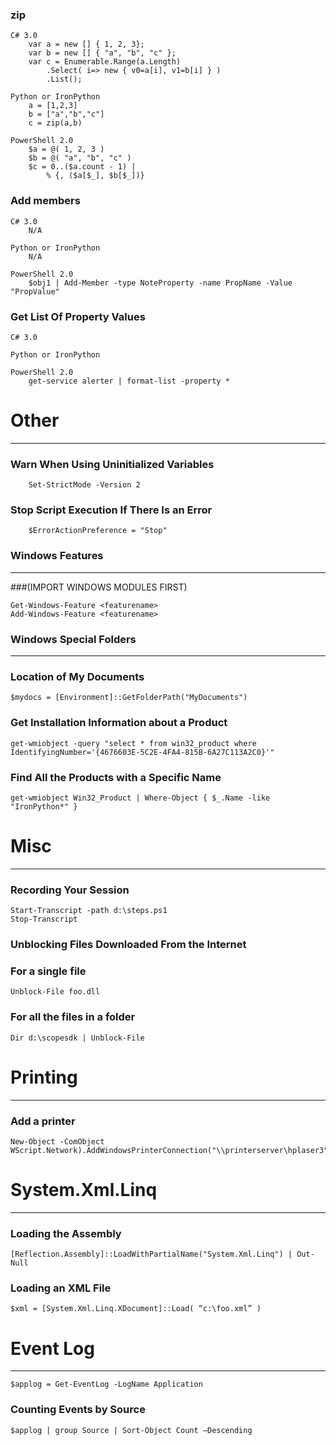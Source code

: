 

				
				


### zip				


``` 
C# 3.0	
	var a = new [] { 1, 2, 3};
	var b = new [] { "a", "b", "c" };
	var c = Enumerable.Range(a.Length)
    	.Select( i=> new { v0=a[i], v1=b[i] } )
    	.List();		

Python or IronPython	
	a = [1,2,3]
	b = ["a","b","c"]
	c = zip(a,b)		

PowerShell 2.0	
	$a = @( 1, 2, 3 ) 
	$b = @( "a", "b", "c" ) 
	$c = 0..($a.count - 1) | 
   		% {, ($a[$_], $b[$_])}  
```



				
### Add members				

```
C# 3.0	
	N/A		

Python or IronPython	
	N/A		

PowerShell 2.0	
	$obj1 | Add-Member -type NoteProperty -name PropName -Value "PropValue"		
```			

### Get List Of Property Values				

```
C# 3.0			

Python or IronPython			

PowerShell 2.0	
	get-service alerter | format-list -property *		
```
				
				
# Other
---

### Warn When Using Uninitialized Variables	

```
    Set-StrictMode -Version 2
```

### Stop Script Execution If There Is an Error
```
    $ErrorActionPreference = "Stop"
```

### Windows Features
----------------------------------------

###(IMPORT WINDOWS MODULES FIRST)

    Get-Windows-Feature <featurename>
    Add-Windows-Feature <featurename>

### Windows Special Folders
----------------------------------------

### Location of My Documents
    $mydocs = [Environment]::GetFolderPath("MyDocuments")


### Get Installation Information about a Product

    get-wmiobject -query "select * from win32_product where IdentifyingNumber='{4676603E-5C2E-4FA4-815B-6A27C113A2C0}'"

### Find All the Products with a Specific Name

    get-wmiobject Win32_Product | Where-Object { $_.Name -like "IronPython*" }

# Misc
----------------------------------------


### Recording Your Session
    Start-Transcript -path d:\steps.ps1
    Stop-Transcript

### Unblocking Files Downloaded From the Internet

### For a single file
    Unblock-File foo.dll

### For all the files in a folder
    Dir d:\scopesdk | Unblock-File	

 



# Printing
----------------------------------------

### Add a printer 
    New-Object -ComObject WScript.Network).AddWindowsPrinterConnection("\\printerserver\hplaser3")

# System.Xml.Linq
----------------------------------------

### Loading the Assembly
    [Reflection.Assembly]::LoadWithPartialName("System.Xml.Linq") | Out-Null

### Loading an XML File
    $xml = [System.Xml.Linq.XDocument]::Load( “c:\foo.xml” )


# Event Log
---


    $applog = Get-EventLog -LogName Application

### Counting Events by Source
    $applog | group Source | Sort-Object Count –Descending



